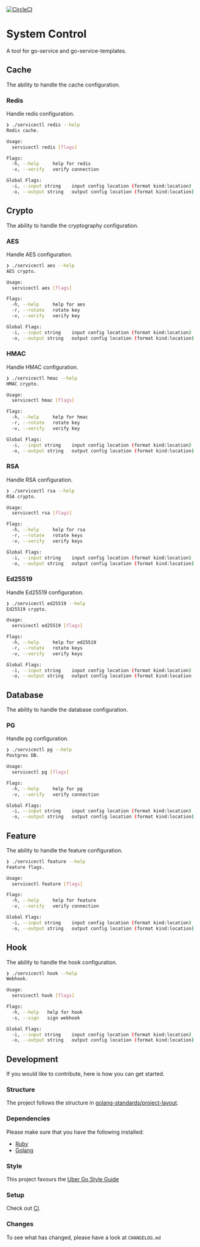 [![CircleCI](https://circleci.com/gh/alexfalkowski/servicectl.svg?style=svg)](https://circleci.com/gh/alexfalkowski/servicectl)

# System Control

A tool for go-service and go-service-templates.

## Cache

The ability to handle the cache configuration.

### Redis

Handle redis configuration.

```sh
❯ ./servicectl redis --help
Redis cache.

Usage:
  servicectl redis [flags]

Flags:
  -h, --help     help for redis
  -v, --verify   verify connection

Global Flags:
  -i, --input string    input config location (format kind:location)
  -o, --output string   output config location (format kind:location)
```

## Crypto

The ability to handle the cryptography configuration.

### AES

Handle AES configuration.

```sh
❯ ./servicectl aes --help
AES crypto.

Usage:
  servicectl aes [flags]

Flags:
  -h, --help     help for aes
  -r, --rotate   rotate key
  -v, --verify   verify key

Global Flags:
  -i, --input string    input config location (format kind:location)
  -o, --output string   output config location (format kind:location)
```

### HMAC

Handle HMAC configuration.

```sh
❯ ./servicectl hmac --help
HMAC crypto.

Usage:
  servicectl hmac [flags]

Flags:
  -h, --help     help for hmac
  -r, --rotate   rotate key
  -v, --verify   verify key

Global Flags:
  -i, --input string    input config location (format kind:location)
  -o, --output string   output config location (format kind:location)
```

### RSA

Handle RSA configuration.

```sh
❯ ./servicectl rsa --help
RSA crypto.

Usage:
  servicectl rsa [flags]

Flags:
  -h, --help     help for rsa
  -r, --rotate   rotate keys
  -v, --verify   verify keys

Global Flags:
  -i, --input string    input config location (format kind:location)
  -o, --output string   output config location (format kind:location)
```

### Ed25519

Handle Ed25519 configuration.

```sh
❯ ./servicectl ed25519 --help
Ed25519 crypto.

Usage:
  servicectl ed25519 [flags]

Flags:
  -h, --help     help for ed25519
  -r, --rotate   rotate keys
  -v, --verify   verify keys

Global Flags:
  -i, --input string    input config location (format kind:location)
  -o, --output string   output config location (format kind:location
```

## Database

The ability to handle the database configuration.

### PG

Handle pg configuration.

```sh
❯ ./servicectl pg --help
Postgres DB.

Usage:
  servicectl pg [flags]

Flags:
  -h, --help     help for pg
  -v, --verify   verify connection

Global Flags:
  -i, --input string    input config location (format kind:location)
  -o, --output string   output config location (format kind:location)
```

## Feature

The ability to handle the feature configuration.

```sh
❯ ./servicectl feature --help
Feature flags.

Usage:
  servicectl feature [flags]

Flags:
  -h, --help     help for feature
  -v, --verify   verify connection

Global Flags:
  -i, --input string    input config location (format kind:location)
  -o, --output string   output config location (format kind:location)
```

## Hook

The ability to handle the hook configuration.

```sh
❯ ./servicectl hook --help
Webhook.

Usage:
  servicectl hook [flags]

Flags:
  -h, --help   help for hook
  -s, --sign   sign webhook

Global Flags:
  -i, --input string    input config location (format kind:location)
  -o, --output string   output config location (format kind:location)
```

## Development

If you would like to contribute, here is how you can get started.

### Structure

The project follows the structure in [golang-standards/project-layout](https://github.com/golang-standards/project-layout).

### Dependencies

Please make sure that you have the following installed:
- [Ruby](.ruby-version)
- [Golang](go.mod)

### Style

This project favours the [Uber Go Style Guide](https://github.com/uber-go/guide/blob/master/style.md)

### Setup

Check out [CI](.circleci/config.yml).

### Changes

To see what has changed, please have a look at `CHANGELOG.md`
